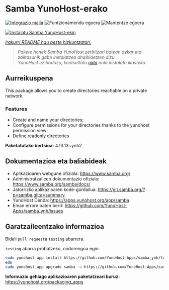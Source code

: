 <!--
Ohart ongi: README hau automatikoki sortu da <https://github.com/YunoHost/apps/tree/master/tools/readme_generator>ri esker
EZ editatu eskuz.
-->

# Samba YunoHost-erako

[![Integrazio maila](https://dash.yunohost.org/integration/samba.svg)](https://dash.yunohost.org/appci/app/samba) ![Funtzionamendu egoera](https://ci-apps.yunohost.org/ci/badges/samba.status.svg) ![Mantentze egoera](https://ci-apps.yunohost.org/ci/badges/samba.maintain.svg)

[![Instalatu Samba YunoHost-ekin](https://install-app.yunohost.org/install-with-yunohost.svg)](https://install-app.yunohost.org/?app=samba)

*[Irakurri README hau beste hizkuntzatan.](./ALL_README.md)*

> *Pakete honek Samba YunoHost zerbitzari batean azkar eta zailtasunik gabe instalatzea ahalbidetzen dizu.*  
> *YunoHost ez baduzu, kontsultatu [gida](https://yunohost.org/install) nola instalatu ikasteko.*

## Aurreikuspena

This package allows you to create directories reachable on a private network.

### Features

- Create and name your directories;
- Configure permissions for your directories thanks to the yunohost permission view;
- Define readonly directories


**Paketatutako bertsioa:** 4.13.13~ynh2
## Dokumentazioa eta baliabideak

- Aplikazioaren webgune ofiziala: <https://www.samba.org/>
- Administratzaileen dokumentazio ofiziala: <https://www.samba.org/samba/docs/>
- Jatorrizko aplikazioaren kode-gordailua: <https://git.samba.org/?p=samba.git;a=summary>
- YunoHost Denda: <https://apps.yunohost.org/app/samba>
- Eman errore baten berri: <https://github.com/YunoHost-Apps/samba_ynh/issues>

## Garatzaileentzako informazioa

Bidali `pull request`a [`testing` abarrera](https://github.com/YunoHost-Apps/samba_ynh/tree/testing).

`testing` abarra probatzeko, ondorengoa egin:

```bash
sudo yunohost app install https://github.com/YunoHost-Apps/samba_ynh/tree/testing --debug
edo
sudo yunohost app upgrade samba -u https://github.com/YunoHost-Apps/samba_ynh/tree/testing --debug
```

**Informazio gehiago aplikazioaren paketatzeari buruz:** <https://yunohost.org/packaging_apps>
